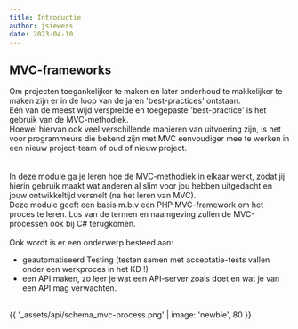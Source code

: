 ```yaml
---
title: Introductie
author: jsiewers
date: 2023-04-10
---
```


## MVC-frameworks
Om projecten toegankelijker te maken en later onderhoud te makkelijker te maken zijn er in de loop van de jaren 'best-practices' ontstaan.<br>
Eén van de meest wijd verspreide en toegepaste 'best-practice' is het gebruik van de MVC-methodiek.<br>
Hoewel hiervan ook veel verschillende manieren van uitvoering zijn, is het voor programmeurs die bekend zijn met MVC eenvoudiger mee te werken in een nieuw project-team 
of oud of nieuw project.  
<br><br>
In deze module ga je leren hoe de MVC-methodiek in elkaar werkt, zodat jij hierin gebruik maakt
wat anderen al slim voor jou hebben uitgedacht en jouw ontwikkeltijd versnelt (na het leren van MVC).<br>
Deze module geeft een basis m.b.v een PHP MVC-framework om het proces te leren. Los van de termen en naamgeving 
zullen de MVC-processen ook bij C# terugkomen.
<br><br>
Ook wordt is er een onderwerp besteed aan:
* geautomatiseerd Testing (testen samen met acceptatie-tests vallen onder een werkproces in het KD !)<br>
* een API maken, zo leer je wat een API-server zoals doet en wat je van een API mag verwachten.
<br><br>

{{ '_assets/api/schema_mvc-process.png' | image: 'newbie', 80 }}
